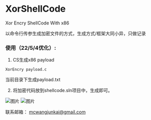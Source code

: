# XorShellCode
Xor Encry ShellCode With x86

以命令行传参生成加密文件的方式，生成方式/框架大同小异，只做记录

### 使用（22/5/4优化）:

1. CS生成x86 payload
```
XorEncry payload.c
```
当前目录下生成payload.txt

2. 将加密代码放到shellcode.sln项目中，生成即可。

![图片](https://user-images.githubusercontent.com/95454175/166134194-5a001b62-2207-43fb-80b5-7bbee366aac6.png)
![图片](https://user-images.githubusercontent.com/95454175/166134196-c0eeceb2-f9f7-4aa9-92f1-659b3ded3e2f.png)

联系邮箱： mcwangjunkai@gmail.com
